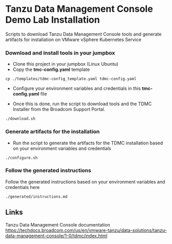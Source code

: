 Tanzu Data Management Console Demo Lab Installation
=================

Scripts to download Tanzu Data Management Console tools and generate artifacts for installation on VMware vSphere Kubernetes Service

### Download and install tools in your jumpbox ###

- Clone this project in your jumpbox (Linux Ubuntu)
- Copy the **tmc-config.yaml** template
```
cp ./templates/tdmc-config_template.yaml tdmc-config.yaml
```
- Configure your environment variables and credentials in this **tmc-config.yaml** file

- Once this is done, run the script to download tools and the TDMC Installer from the Broadcom Support Portal.

```
./download.sh
```

### Generate artifacts for the installation ###

- Run the script to generate the artifacts for the TDMC installation based on your environment variables and credentials

```
./configure.sh
```

### Follow the generated instructions ###

Follow the generated instructions based on your environment variables and credentials here
```
./generated/instructions.md
```

Links
-------

Tanzu Data Management Console documentation\
https://techdocs.broadcom.com/us/en/vmware-tanzu/data-solutions/tanzu-data-management-console/1-0/tdmc/index.html
